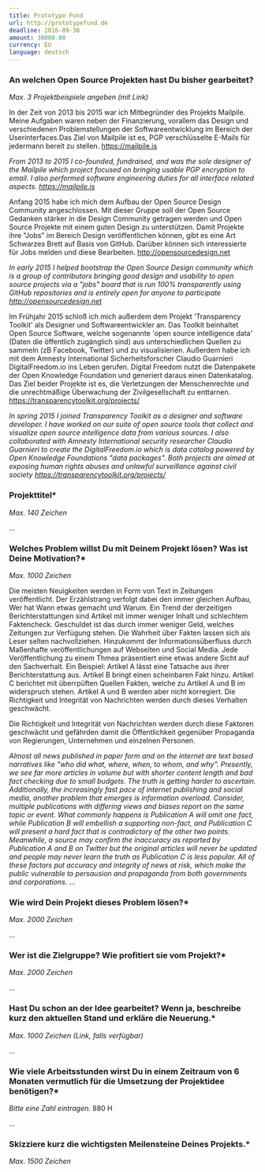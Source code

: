 ```yaml
---
title: Prototype Fund
url: http://prototypefund.de
deadline: 2016-09-30
amount: 30000.00
currency: EU
language: deutsch
---
```


### An welchen Open Source Projekten hast Du bisher gearbeitet?

*Max. 3 Projektbeispiele angeben (mit Link)*


In der Zeit von 2013 bis 2015 war ich Mitbegründer des Projekts Mailpile. Meine Aufgaben waren neben der Finanzierung, vorallem das Design und verschiedenen Problemstellungen der Softwareentwicklung im Bereich der Userinterfaces.Das Ziel von Mailpile ist es, PGP verschlüsselte E-Mails für jedermann bereit zu stellen.
https://mailpile.is

*From 2013 to 2015 I co-founded, fundraised, and was the sole designer of the Mailpile which project focused on bringing usable PGP encryption to email. I also performed software engineering duties for all interface related aspects. https://mailpile.is*


Anfang 2015 habe ich mich dem Aufbau der Open Source Design Community angeschlossen. Mit dieser Gruppe soll der Open Source Gedanken stärker in die Design Community getragen werden und Open Source Projekte mit einem guten Design zu unterstützen. Damit Projekte ihre "Jobs" im Bereich Design veröffentlichen können, gibt es eine Art Schwarzes Brett auf Basis von GitHub. Darüber können sich interessierte für Jobs melden und diese Bearbeiten.
http://opensourcedesign.net

*In early 2015 I helped bootstrap the Open Source Design community which is a group of contributors bringing good design and usability to open source projects via a "jobs" board that is run 100% transparently using GitHub repositories and is entirely open for anyone to participate http://opensourcedesign.net*


Im Frühjahr 2015 schloß ich mich außerdem dem Projekt 'Transparency Toolkit' als Designer und Softwareentwickler an. Das Toolkit beinhaltet Open Source Software, welche sogenannte 'open source intelligence data' (Daten die öffentlich zugänglich sind) aus unterschiedlichen Quellen zu sammeln (zB Facebook, Twitter) und zu visualisierien.
Außerdem habe ich mit dem Amnesty International Sicherheitsforscher Claudio Guarnieri DigitalFreedom.io ins Leben gerufen. Digital Freedom nutzt die Datenpakete der Open Knowledge Foundation und generiert daraus einen Datenkatalog.
Das Ziel beider Projekte ist es, die Verletzungen der Menschenrechte und die unrechtmäßige Überwachung der Zivilgesellschaft zu enttarnen.
https://transparencytoolkit.org/projects/

*In spring 2015 I joined Transparency Toolkit as a designer and software developer. I have worked on our suite of open source tools that collect and visualize open source intelligence data from various sources. I also collaborated with Amnesty International security researcher Claudio Guarnieri to create the DigitalFreedom.io which is data catalog powered by Open Knowledge Foundations "data packages". Both projects are aimed at exposing human rights abuses and unlawful surveillance against civil society https://transparencytoolkit.org/projects/*

### Projekttitel*

*Max. 140 Zeichen*

...

### Welches Problem willst Du mit Deinem Projekt lösen? Was ist Deine Motivation?*

*Max. 1000 Zeichen*

Die meisten Neuigkeiten werden in Form von Text in Zeitungen veröffentlicht. Der Erzählstrang verfolgt dabei den immer gleichen Aufbau, Wer hat Wann etwas gemacht und Warum. Ein Trend der derzeitigen Berichterstattungen sind Artikel mit immer weniger Inhalt und schlechtem Faktencheck. Geschuldet ist das durch immer weniger Geld, welches Zeitungen zur Verfügung stehen. Die Wahrheit über Fakten lassen sich als Leser selten nachvollziehen. Hinzukommt der Informationsüberfluss durch Maßenhafte veröffentlichungen auf Webseiten und Social Media. Jede Veröffentlichung zu einem Thmea präsentiert eine etwas andere Sicht auf den Sachverhalt.
Ein Beispiel: Artikel A lässt eine Tatsache aus ihrer Berichterstattung aus. Artikel B bringt einen scheinbaren Fakt hinzu. Artikel C berichtet mit überrpüften Quellen Fakten, welche zu Artikel A und B im widerspruch stehen. Artikel A und B werden aber nicht korregiert. Die Richtigkeit und Integrität von Nachrichten werden durch dieses Verhalten geschwächt.


Die Richtigkeit und Integrität von Nachrichten werden durch diese Faktoren geschwächt und gefährden damit die Öffentlichkeit gegenüber Propaganda von Regierungen, Unternehmen und einzelnen Personen.


*Almost all news published in paper form and on the internet are text based narratives like "who did what, where, when, to whom, and why". Presently, we see far more articles in volume but with shorter content length and bad fact checking due to small budgets. The truth is getting harder to ascertain. Additionally, the increasingly fast pace of internet publishing and social media, another problem that emerges is information overload. Consider, multiple publications with differing views and biases report on the same topic or event. What commonly happens is Publication A will omit one fact, while Publication B will embellish a supporting non-fact, and Publication C will present a hard fact that is contradictory of the other two points. 
Meanwhile, a source may confirm the inaccuracy as reported by Publication A and B on Twitter but the original articles will never be updated and people may never learn the truth as Publication C is less popular. All of these factors put accuracy and integrity of news at risk, which make the public vulnerable to persausion and propaganda from both governments and corporations.*
...

### Wie wird Dein Projekt dieses Problem lösen?*

*Max. 2000 Zeichen*

...

### Wer ist die Zielgruppe? Wie profitiert sie vom Projekt?*

*Max. 2000 Zeichen*

...

### Hast Du schon an der Idee gearbeitet? Wenn ja, beschreibe kurz den aktuellen Stand und erkläre die Neuerung.*

*Max. 1000 Zeichen (Link, falls verfügbar)*

...

### Wie viele Arbeitsstunden wirst Du in einem Zeitraum von 6 Monaten vermutlich für die Umsetzung der Projektidee benötigen?*

*Bitte eine Zahl eintragen.*
880 H

...

### Skizziere kurz die wichtigsten Meilensteine Deines Projekts.*

*Max. 1500 Zeichen*
